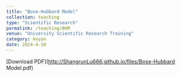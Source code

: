 ```yaml
---
title: "Bose-Hubbard Model"
collection: teaching
type: "Scientific Research"
permalink: /teaching/BHM
venue: "University Scientific Research Training"
category: keyan
date: 2024-4-10
---
```


[Download PDF](http://ShangrunLu666.github.io/files/Bose-Hubbard Model.pdf)



